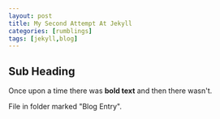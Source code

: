 ```yaml
---
layout: post
title: My Second Attempt At Jekyll
categories: [rumblings]
tags: [jekyll,blog]
---
```

## Sub Heading
Once upon a time there was **bold text** and then there wasn't.

File in folder marked "Blog Entry".